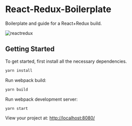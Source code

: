 # React-Redux-Boilerplate

Boilerplate and guide for a React+Redux build.

![reactredux](https://user-images.githubusercontent.com/21099219/38681526-df74eb4e-3ea3-11e8-89d1-bebdac14c563.png)


## Getting Started

To get started, first install all the necessary dependencies.

```bash
yarn install
```

Run webpack build:

```bash
yarn build
```

Run webpack development server:

```bash
yarn start
```

View your project at: [http://localhost:8080/](http://localhost:8080/)